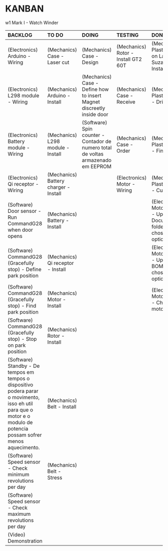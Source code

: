 # KANBAN
w1 Mark I - Watch Winder

|**BACKLOG**                                                                                                                                                           |**TO DO**                            |**DOING**                                                                        |**TESTING**                        |**DONE**                                                               |
|:---------------------------------------------------------------------------------------------------------------------------------------------------------------------|:------------------------------------|:--------------------------------------------------------------------------------|:----------------------------------|:----------------------------------------------------------------------|
|(Electronics) Arduino - Wiring                                                                                                                                        |(Mechanics) Case - Laser cut         |(Mechanics) Case - Design                                                        |(Mechanics) Rotor - Install GT2 60T|(Mechanics) Plastic cup on Lazy Suzan - Install                        |
|(Electronics) L298 module - Wiring                                                                                                                                    |(Mechanics) Arduino - Install        |(Mechanics) Case - Define how to insert Magnet discreetly inside door            |(Mechanics) Case - Receive         |(Mechanics) Plastic cup - Drill                                        |
|(Electronics) Battery module - Wiring                                                                                                                                 |(Mechanics) L298 module - Install    |(Software) Spin counter - Contador de numero total de voltas armazenado em EEPROM|(Mechanics) Case - Order           |(Mechanics) Plastic cup - Finish                                       |
|(Electronics) Qi receptor - Wiring                                                                                                                                    |(Mechanics) Battery charger - Install|                                                                                 |(Electronics) Motor - Wiring       |(Mechanics) Plastic cup - Cut                                          |
|(Software) Door sensor - Run CommandG28 when door opens                                                                                                               |(Mechanics) Battery - Install        |                                                                                 |                                   |(Electronics) Motor driver - Update Documents folder with chosen option|
|(Software) CommandG28 (Gracefully stop) - Define park position                                                                                                        |(Mechanics) Qi receptor - Install    |                                                                                 |                                   |(Electronics) Motor driver - Update BOM with chosen option             |
|(Software) CommandG28 (Gracefully stop) - Find park position                                                                                                          |(Mechanics) Motor - Install          |                                                                                 |                                   |(Electronics) Motor driver - Choose motor driver                       |
|(Software) CommandG28 (Gracefully stop) - Stop on park position                                                                                                       |(Mechanics) Rotor - Install          |                                                                                 |                                   |                                                                       |
|(Software) Standby - De tempos em tempos o dispositivo podera parar o movimento, isso eh util para que o motor e o modulo de potencia possam sofrer menos aquecimento.|(Mechanics) Belt - Install           |                                                                                 |                                   |                                                                       |
|(Software) Speed sensor - Check minimum revolutions per day                                                                                                           |(Mechanics) Belt - Stress            |                                                                                 |                                   |                                                                       |
|(Software) Speed sensor - Check maximum revolutions per day                                                                                                           |                                     |                                                                                 |                                   |                                                                       |
|(Video) Demonstration                                                                                                                                                 |                                     |                                                                                 |                                   |                                                                       |


